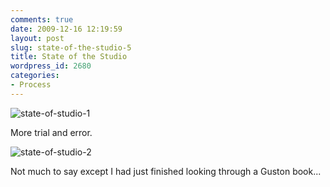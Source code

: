```yaml
---
comments: true
date: 2009-12-16 12:19:59
layout: post
slug: state-of-the-studio-5
title: State of the Studio
wordpress_id: 2680
categories:
- Process
---
```


![state-of-studio-1](http://ryanfitzer.com/main/wp-content/uploads/2009/12/state-of-studio-13.jpg)

More trial and error.

![state-of-studio-2](http://ryanfitzer.com/main/wp-content/uploads/2009/12/state-of-studio-23.jpg)

Not much to say except I had just finished looking through a Guston book...
